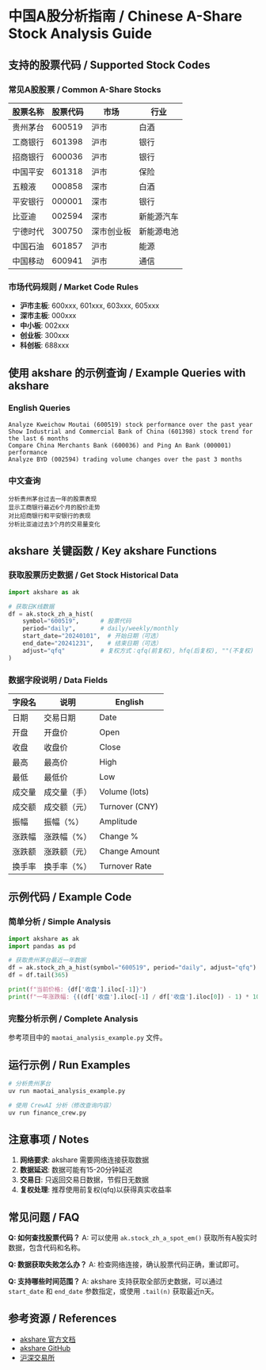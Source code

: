 # 中国A股分析指南 / Chinese A-Share Stock Analysis Guide

## 支持的股票代码 / Supported Stock Codes

### 常见A股股票 / Common A-Share Stocks

| 股票名称 | 股票代码 | 市场 | 行业 |
|---------|---------|------|------|
| 贵州茅台 | 600519 | 沪市 | 白酒 |
| 工商银行 | 601398 | 沪市 | 银行 |
| 招商银行 | 600036 | 沪市 | 银行 |
| 中国平安 | 601318 | 沪市 | 保险 |
| 五粮液   | 000858 | 深市 | 白酒 |
| 平安银行 | 000001 | 深市 | 银行 |
| 比亚迪   | 002594 | 深市 | 新能源汽车 |
| 宁德时代 | 300750 | 深市创业板 | 新能源电池 |
| 中国石油 | 601857 | 沪市 | 能源 |
| 中国移动 | 600941 | 沪市 | 通信 |

### 市场代码规则 / Market Code Rules

- **沪市主板**: 600xxx, 601xxx, 603xxx, 605xxx
- **深市主板**: 000xxx
- **中小板**: 002xxx
- **创业板**: 300xxx
- **科创板**: 688xxx

## 使用 akshare 的示例查询 / Example Queries with akshare

### English Queries

```
Analyze Kweichow Moutai (600519) stock performance over the past year
Show Industrial and Commercial Bank of China (601398) stock trend for the last 6 months
Compare China Merchants Bank (600036) and Ping An Bank (000001) performance
Analyze BYD (002594) trading volume changes over the past 3 months
```

### 中文查询

```
分析贵州茅台过去一年的股票表现
显示工商银行最近6个月的股价走势
对比招商银行和平安银行的表现
分析比亚迪过去3个月的交易量变化
```

## akshare 关键函数 / Key akshare Functions

### 获取股票历史数据 / Get Stock Historical Data

```python
import akshare as ak

# 获取日K线数据
df = ak.stock_zh_a_hist(
    symbol="600519",      # 股票代码
    period="daily",       # daily/weekly/monthly
    start_date="20240101",  # 开始日期（可选）
    end_date="20241231",    # 结束日期（可选）
    adjust="qfq"          # 复权方式：qfq(前复权), hfq(后复权), ""(不复权)
)
```

### 数据字段说明 / Data Fields

| 字段名 | 说明 | English |
|--------|------|---------|
| 日期 | 交易日期 | Date |
| 开盘 | 开盘价 | Open |
| 收盘 | 收盘价 | Close |
| 最高 | 最高价 | High |
| 最低 | 最低价 | Low |
| 成交量 | 成交量（手） | Volume (lots) |
| 成交额 | 成交额（元） | Turnover (CNY) |
| 振幅 | 振幅（%） | Amplitude |
| 涨跌幅 | 涨跌幅（%） | Change % |
| 涨跌额 | 涨跌额（元） | Change Amount |
| 换手率 | 换手率（%） | Turnover Rate |

## 示例代码 / Example Code

### 简单分析 / Simple Analysis

```python
import akshare as ak
import pandas as pd

# 获取贵州茅台最近一年数据
df = ak.stock_zh_a_hist(symbol="600519", period="daily", adjust="qfq")
df = df.tail(365)

print(f"当前价格: {df['收盘'].iloc[-1]}")
print(f"一年涨跌幅: {((df['收盘'].iloc[-1] / df['收盘'].iloc[0]) - 1) * 100:.2f}%")
```

### 完整分析示例 / Complete Analysis

参考项目中的 `maotai_analysis_example.py` 文件。

## 运行示例 / Run Examples

```bash
# 分析贵州茅台
uv run maotai_analysis_example.py

# 使用 CrewAI 分析（修改查询内容）
uv run finance_crew.py
```

## 注意事项 / Notes

1. **网络要求**: akshare 需要网络连接获取数据
2. **数据延迟**: 数据可能有15-20分钟延迟
3. **交易日**: 只返回交易日数据，节假日无数据
4. **复权处理**: 推荐使用前复权(qfq)以获得真实收益率

## 常见问题 / FAQ

**Q: 如何查找股票代码？**
A: 可以使用 `ak.stock_zh_a_spot_em()` 获取所有A股实时数据，包含代码和名称。

**Q: 数据获取失败怎么办？**
A: 检查网络连接，确认股票代码正确，重试即可。

**Q: 支持哪些时间范围？**
A: akshare 支持获取全部历史数据，可以通过 `start_date` 和 `end_date` 参数指定，或使用 `.tail(n)` 获取最近n天。

## 参考资源 / References

- [akshare 官方文档](https://akshare.akfamily.xyz/)
- [akshare GitHub](https://github.com/akfamily/akshare)
- [沪深交易所](http://www.sse.com.cn/)

